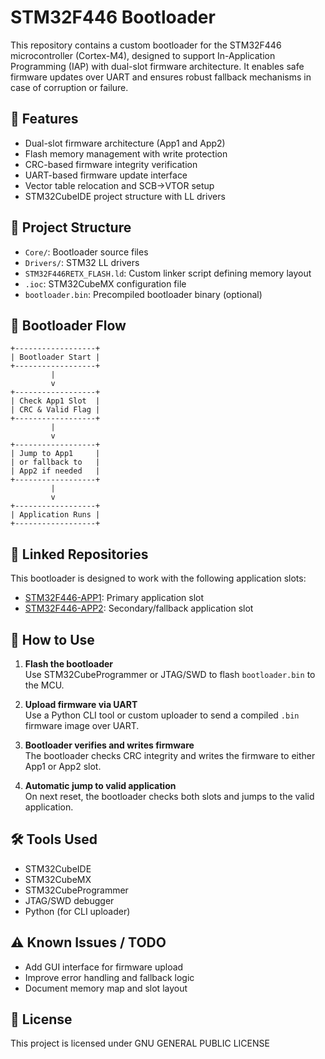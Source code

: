 # STM32F446 Bootloader

This repository contains a custom bootloader for the STM32F446 microcontroller (Cortex-M4), designed to support In-Application Programming (IAP) with dual-slot firmware architecture. It enables safe firmware updates over UART and ensures robust fallback mechanisms in case of corruption or failure.

## 🚀 Features

- Dual-slot firmware architecture (App1 and App2)
- Flash memory management with write protection
- CRC-based firmware integrity verification
- UART-based firmware update interface
- Vector table relocation and SCB->VTOR setup
- STM32CubeIDE project structure with LL drivers

## 📁 Project Structure

- `Core/`: Bootloader source files
- `Drivers/`: STM32 LL drivers
- `STM32F446RETX_FLASH.ld`: Custom linker script defining memory layout
- `.ioc`: STM32CubeMX configuration file
- `bootloader.bin`: Precompiled bootloader binary (optional)

## 🧠 Bootloader Flow

```plaintext
+------------------+
| Bootloader Start |
+------------------+
         |
         v
+------------------+
| Check App1 Slot  |
| CRC & Valid Flag |
+------------------+
         |
         v
+------------------+
| Jump to App1     |
| or fallback to   |
| App2 if needed   |
+------------------+
         |
         v
+------------------+
| Application Runs |
+------------------+
```

## 🔗 Linked Repositories

This bootloader is designed to work with the following application slots:

- [STM32F446-APP1](https://github.com/Vojtese/STM32F446-APP1): Primary application slot
- [STM32F446-APP2](https://github.com/Vojtese/STM32F446-APP2): Secondary/fallback application slot

## 🧪 How to Use

1. **Flash the bootloader**  
   Use STM32CubeProgrammer or JTAG/SWD to flash `bootloader.bin` to the MCU.

2. **Upload firmware via UART**  
   Use a Python CLI tool or custom uploader to send a compiled `.bin` firmware image over UART.

3. **Bootloader verifies and writes firmware**  
   The bootloader checks CRC integrity and writes the firmware to either App1 or App2 slot.

4. **Automatic jump to valid application**  
   On next reset, the bootloader checks both slots and jumps to the valid application.

## 🛠️ Tools Used

- STM32CubeIDE
- STM32CubeMX
- STM32CubeProgrammer
- JTAG/SWD debugger
- Python (for CLI uploader)

## ⚠️ Known Issues / TODO

- Add GUI interface for firmware upload
- Improve error handling and fallback logic
- Document memory map and slot layout

## 📜 License

This project is licensed under GNU GENERAL PUBLIC LICENSE
